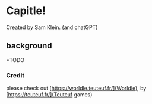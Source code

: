 # Capitle! 

Created by Sam Klein. (and chatGPT)

## background

*TODO

### Credit

please check out [https://worldle.teuteuf.fr/](Worldle), by [https://teuteuf.fr/](Teuteuf games) 